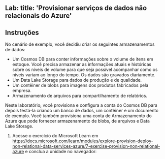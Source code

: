 Lab:
    title: 'Provisionar serviços de dados não relacionais do Azure'
---

## Instruções
No cenário de exemplo, você decidiu criar os seguintes armazenamentos de dados:

* Um Cosmos DB para conter informações sobre o volume de itens em estoque. Você precisa armazenar as informações atuais e históricas sobre os níveis de volume para que seja possível acompanhar como os níveis variam ao longo do tempo. Os dados são gravados diariamente.
* Um Data Lake Storage para dados de produção e de qualidade.
* Um contêiner de blobs para imagens dos produtos fabricados pela empresa.
* Armazenamento de arquivos para compartilhamento de relatórios.

Neste laboratório, você provisiona e configura a conta do Cosmos DB para depois testá-la criando um banco de dados, um contêiner e um documento de exemplo. Você também provisiona uma conta de Armazenamento do Azure que pode fornecer armazenamento de blobs, de arquivos e Data Lake Storage.

1.	Acesse o exercício do Microsoft Learn em https://docs.microsoft.com/learn/modules/explore-provision-deploy-non-relational-data-services-azure/7-exercise-provision-non-relational-azure e conclua a unidade no navegador: 
